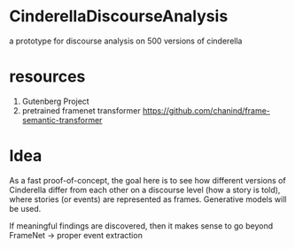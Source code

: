 # CinderellaDiscourseAnalysis
a prototype for discourse analysis on 500 versions of cinderella 

# resources
1. Gutenberg Project
2. pretrained framenet transformer https://github.com/chanind/frame-semantic-transformer 

# Idea
As a fast proof-of-concept, the goal here is to see how different versions of Cinderella differ from each other on a discourse level (how a story is told), where stories (or events) are represented as frames. Generative models will be used. 

If meaningful findings are discovered, then it makes sense to go beyond FrameNet -> proper event extraction
